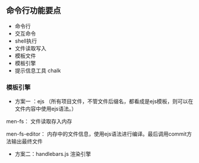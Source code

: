## 命令行功能要点

* 命令行
* 交互命令
* shell执行
* 文件读取写入
* 模板文件
* 模板引擎
* 提示信息工具 chalk


### 模板引擎

* 方案一 ：ejs （所有项目文件，不管文件后缀名，都看成是ejs模板，则可以在文件内容中使用ejs语法。）

men-fs： 文件读取存入内存

men-fs-editor： 内存中的文件信息，使用ejs语法进行编译。最后调用commit方法输出最终文件

* 方案二：handlebars.js 渲染引擎
